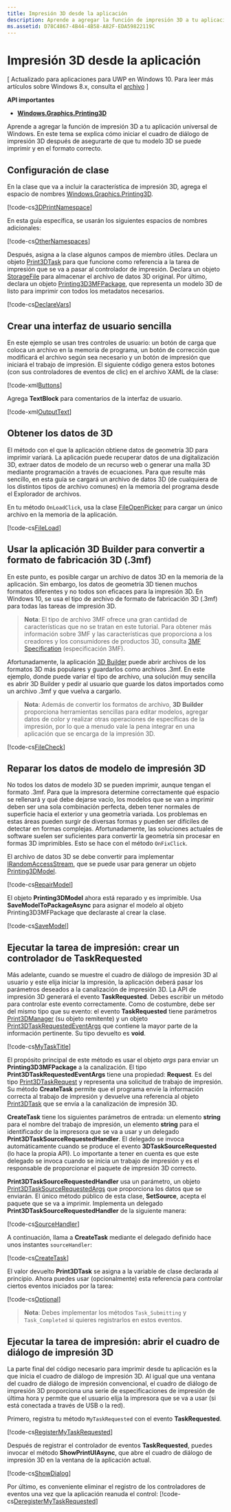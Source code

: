 ```yaml
---
title: Impresión 3D desde la aplicación
description: Aprende a agregar la función de impresión 3D a tu aplicación universal de Windows. En este tema se explica cómo iniciar el cuadro de diálogo de impresión 3D después de asegurarte de que tu modelo 3D se puede imprimir y en el formato correcto.
ms.assetid: D78C4867-4B44-4B58-A82F-EDA59822119C
---
```


# Impresión 3D desde la aplicación


\[ Actualizado para aplicaciones para UWP en Windows 10. Para leer más artículos sobre Windows 8.x, consulta el [archivo](http://go.microsoft.com/fwlink/p/?linkid=619132) \]


**API importantes**

-   [**Windows.Graphics.Printing3D**](https://msdn.microsoft.com/library/windows/apps/dn998169)

Aprende a agregar la función de impresión 3D a tu aplicación universal de Windows. En este tema se explica cómo iniciar el cuadro de diálogo de impresión 3D después de asegurarte de que tu modelo 3D se puede imprimir y en el formato correcto.

## Configuración de clase


En la clase que va a incluir la característica de impresión 3D, agrega el espacio de nombres [Windows.Graphics.Printing3D](https://msdn.microsoft.com/library/windows/apps/dn998169).

[!code-cs[3DPrintNamespace](./code/3dprinthowto/cs/MainPage.xaml.cs#Snippet3DPrintNamespace)]

En esta guía específica, se usarán los siguientes espacios de nombres adicionales:

[!code-cs[OtherNamespaces](./code/3dprinthowto/cs/MainPage.xaml.cs#SnippetOtherNamespaces)]

Después, asigna a la clase algunos campos de miembro útiles. Declara un objeto [Print3DTask](https://msdn.microsoft.com/library/windows/apps/dn998044) para que funcione como referencia a la tarea de impresión que se va a pasar al controlador de impresión. Declara un objeto [StorageFile](https://msdn.microsoft.com/library/windows/apps/br227171) para almacenar el archivo de datos 3D original. Por último, declara un objeto [Printing3D3MFPackage](https://msdn.microsoft.com/library/windows/apps/dn998063), que representa un modelo 3D de listo para imprimir con todos los metadatos necesarios.

[!code-cs[DeclareVars](./code/3dprinthowto/cs/MainPage.xaml.cs#SnippetDeclareVars)]

## Crear una interfaz de usuario sencilla


En este ejemplo se usan tres controles de usuario: un botón de carga que coloca un archivo en la memoria de programa, un botón de corrección que modificará el archivo según sea necesario y un botón de impresión que iniciará el trabajo de impresión. El siguiente código genera estos botones (con sus controladores de eventos de clic) en el archivo XAML de la clase:

[!code-xml[Buttons](./code/3dprinthowto/cs/MainPage.xaml#SnippetButtons)]

Agrega **TextBlock** para comentarios de la interfaz de usuario.

[!code-xml[OutputText](./code/3dprinthowto/cs/MainPage.xaml#SnippetOutputText)]

## Obtener los datos de 3D


El método con el que la aplicación obtiene datos de geometría 3D para imprimir variará. La aplicación puede recuperar datos de una digitalización 3D, extraer datos de modelo de un recurso web o generar una malla 3D mediante programación a través de ecuaciones. Para que resulte más sencillo, en esta guía se cargará un archivo de datos 3D (de cualquiera de los distintos tipos de archivo comunes) en la memoria del programa desde el Explorador de archivos.

En tu método `OnLoadClick`, usa la clase [FileOpenPicker](https://msdn.microsoft.com/library/windows/apps/br207847) para cargar un único archivo en la memoria de la aplicación.

[!code-cs[FileLoad](./code/3dprinthowto/cs/MainPage.xaml.cs#SnippetFileLoad)]

## Usar la aplicación 3D Builder para convertir a formato de fabricación 3D (.3mf)

En este punto, es posible cargar un archivo de datos 3D en la memoria de la aplicación. Sin embargo, los datos de geometría 3D tienen muchos formatos diferentes y no todos son eficaces para la impresión 3D. En Windows 10, se usa el tipo de archivo de formato de fabricación 3D (.3mf) para todas las tareas de impresión 3D.

> **Nota**: El tipo de archivo 3MF ofrece una gran cantidad de características que no se tratan en este tutorial. Para obtener más información sobre 3MF y las características que proporciona a los creadores y los consumidores de productos 3D, consulta [3MF Specification](http://3mf.io/what-is-3mf/3mf-specification/) (especificación 3MF).

Afortunadamente, la aplicación [3D Builder](https://www.microsoft.com/store/apps/3d-builder/9wzdncrfj3t6) puede abrir archivos de los formatos 3D más populares y guardarlos como archivos .3mf. En este ejemplo, donde puede variar el tipo de archivo, una solución muy sencilla es abrir 3D Builder y pedir al usuario que guarde los datos importados como un archivo .3mf y que vuelva a cargarlo.

> **Nota**: Además de convertir los formatos de archivo, **3D Builder** proporciona herramientas sencillas para editar modelos, agregar datos de color y realizar otras operaciones de específicas de la impresión, por lo que a menudo vale la pena integrar en una aplicación que se encarga de la impresión 3D.

[!code-cs[FileCheck](./code/3dprinthowto/cs/MainPage.xaml.cs#SnippetFileCheck)]

## Reparar los datos de modelo de impresión 3D

No todos los datos de modelo 3D se pueden imprimir, aunque tengan el formato .3mf. Para que la impresora determine correctamente qué espacio se rellenará y qué debe dejarse vacío, los modelos que se van a imprimir deben ser una sola combinación perfecta, deben tener normales de superficie hacia el exterior y una geometría variada. Los problemas en estas áreas pueden surgir de diversas formas y pueden ser difíciles de detectar en formas complejas. Afortunadamente, las soluciones actuales de software suelen ser suficientes para convertir la geometría sin procesar en formas 3D imprimibles. Esto se hace con el método `OnFixClick`.

El archivo de datos 3D se debe convertir para implementar [IRandomAccessStream](https://msdn.microsoft.com/library/windows/apps/br241731), que se puede usar para generar un objeto [Printing3DModel](https://msdn.microsoft.com/library/windows/apps/mt203679).

[!code-cs[RepairModel](./code/3dprinthowto/cs/MainPage.xaml.cs#SnippetRepairModel)]

El objeto **Printing3DModel** ahora está reparado y es imprimible. Usa **SaveModelToPackageAsync** para asignar el modelo al objeto Printing3D3MFPackage que declaraste al crear la clase.

[!code-cs[SaveModel](./code/3dprinthowto/cs/MainPage.xaml.cs#SnippetSaveModel)]

## Ejecutar la tarea de impresión: crear un controlador de TaskRequested


Más adelante, cuando se muestre el cuadro de diálogo de impresión 3D al usuario y este elija iniciar la impresión, la aplicación deberá pasar los parámetros deseados a la canalización de impresión 3D. La API de impresión 3D generará el evento **TaskRequested**. Debes escribir un método para controlar este evento correctamente. Como de costumbre, debe ser del mismo tipo que su evento: el evento **TaskRequested** tiene parámetros [Print3DManager](https://msdn.microsoft.com/library/windows/apps/dn998029) (su objeto remitente) y un objeto [Print3DTaskRequestedEventArgs](https://msdn.microsoft.com/library/windows/apps/dn998051) que contiene la mayor parte de la información pertinente. Su tipo devuelto es **void**.

[!code-cs[MyTaskTitle](./code/3dprinthowto/cs/MainPage.xaml.cs#SnippetMyTaskTitle)]

El propósito principal de este método es usar el objeto *args* para enviar un **Printing3D3MFPackage** a la canalización. El tipo **Print3DTaskRequestedEventArgs** tiene una propiedad: **Request**. Es del tipo [Print3DTaskRequest](https://msdn.microsoft.com/library/windows/apps/dn998050) y representa una solicitud de trabajo de impresión. Su método **CreateTask** permite que el programa envíe la información correcta al trabajo de impresión y devuelve una referencia al objeto [Print3DTask](https://msdn.microsoft.com/library/windows/apps/dn998044) que se envía a la canalización de impresión 3D.

**CreateTask** tiene los siguientes parámetros de entrada: un elemento **string** para el nombre del trabajo de impresión, un elemento **string** para el identificador de la impresora que se va a usar y un delegado **Print3DTaskSourceRequestedHandler**. El delegado se invoca automáticamente cuando se produce el evento **3DTaskSourceRequested** (lo hace la propia API). Lo importante a tener en cuenta es que este delegado se invoca cuando se inicia un trabajo de impresión y es el responsable de proporcionar el paquete de impresión 3D correcto.

**Print3DTaskSourceRequestedHandler** usa un parámetro, un objeto [Print3DTaskSourceRequestedArgs](https://msdn.microsoft.com/library/windows/apps/dn998056) que proporciona los datos que se enviarán. El único método público de esta clase, **SetSource**, acepta el paquete que se va a imprimir. Implementa un delegado **Print3DTaskSourceRequestedHandler** de la siguiente manera:

[!code-cs[SourceHandler](./code/3dprinthowto/cs/MainPage.xaml.cs#SnippetSourceHandler)]

A continuación, llama a **CreateTask** mediante el delegado definido hace unos instantes `sourceHandler`:

[!code-cs[CreateTask](./code/3dprinthowto/cs/MainPage.xaml.cs#SnippetCreateTask)]

El valor devuelto **Print3DTask** se asigna a la variable de clase declarada al principio. Ahora puedes usar (opcionalmente) esta referencia para controlar ciertos eventos iniciados por la tarea:

[!code-cs[Optional](./code/3dprinthowto/cs/MainPage.xaml.cs#SnippetOptional)]

> **Nota**: Debes implementar los métodos `Task_Submitting` y `Task_Completed` si quieres registrarlos en estos eventos.

## Ejecutar la tarea de impresión: abrir el cuadro de diálogo de impresión 3D


La parte final del código necesario para imprimir desde tu aplicación es la que inicia el cuadro de diálogo de impresión 3D. Al igual que una ventana del cuadro de diálogo de impresión convencional, el cuadro de diálogo de impresión 3D proporciona una serie de especificaciones de impresión de última hora y permite que el usuario elija la impresora que se va a usar (si está conectada a través de USB o la red).

Primero, registra tu método `MyTaskRequested` con el evento **TaskRequested**.

[!code-cs[RegisterMyTaskRequested](./code/3dprinthowto/cs/MainPage.xaml.cs#SnippetRegisterMyTaskRequested)]

Después de registrar el controlador de eventos **TaskRequested**, puedes invocar el método **ShowPrintUIAsync**, que abre el cuadro de diálogo de impresión 3D en la ventana de la aplicación actual.

[!code-cs[ShowDialog](./code/3dprinthowto/cs/MainPage.xaml.cs#SnippetShowDialog)]

Por último, es conveniente eliminar el registro de los controladores de eventos una vez que la aplicación reanuda el control:
[!code-cs[DeregisterMyTaskRequested](./code/3dprinthowto/cs/MainPage.xaml.cs#SnippetDeregisterMyTaskRequested)]


 

 






<!--HONumber=Mar16_HO5-->


